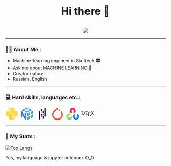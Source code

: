 <h1>
  <div align="center"> 

   ### Hi there 👋 ###

  </div>
</h1>

<div id="header" align="center">
  <img src="https://media.giphy.com/media/HoffxyN8ghVuw/giphy.gif" width="500"/>
</div>

<hr>
 
### :man_technologist: About Me :
 - Machine-learning engineer in Skoltech :classical_building:
 - Ask me about MACHINE LEARNING 💬
 - Creator nature
 - Russian, English

<hr>

### :computer: Hard skills, languages etc.:
<div>
  <img src="https://github.com/devicons/devicon/blob/master/icons/python/python-plain.svg" title="Python" alt="Python" width="40" height="40"/>&nbsp;
  <img src="https://github.com/devicons/devicon/blob/master/icons/numpy/numpy-original.svg" title="Numpy" alt="Numpy" width="40" height="40"/>&nbsp;
  <img src="https://github.com/devicons/devicon/blob/master/icons/pandas/pandas-original.svg" title="Pandas" alt="Pandas" width="40" height="40"/>&nbsp;
  <img src="https://github.com/devicons/devicon/blob/master/icons/pytorch/pytorch-original.svg" title="Pytorch" alt="Pytorch" width="40" height="40"/>&nbsp;
  <img src="https://github.com/devicons/devicon/blob/master/icons/opencv/opencv-original.svg" title="Opencv" alt="Opencv" width="40" height="40"/>&nbsp;
  <img src="https://github.com/devicons/devicon/blob/master/icons/latex/latex-original.svg" title="Latex" alt="Latex" width="40" height="40"/>&nbsp;
</div>

 <hr>

### :notebook: My Stats :
[![Top Langs](https://github-readme-stats.vercel.app/api/top-langs/?username=Eugename)](https://github.com/anuraghazra/github-readme-stats)

Yes, my language is jupyter notebook O_O

<!--
**Eugename/Eugename** is a ✨ _special_ ✨ repository because its `README.md` (this file) appears on your GitHub profile.




Here are some ideas to get you started:

- 🔭 I’m currently working on ...
- 🌱 I’m currently learning ...
- 👯 I’m looking to collaborate on ...
- 🤔 I’m looking for help with ...
- 💬 Ask me about ...
- 📫 How to reach me: ...
- 😄 Pronouns: ...
- ⚡ Fun fact: ...
-->
